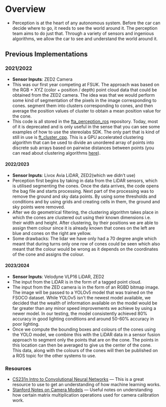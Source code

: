 # Overview 

- Perception is at the heart of any autonomous system. Before the car can decide where to go, it needs to see the world around it. The perception team aims to do just that. Through a variety of sensors and ingenious algorithms, we allow the car to see and understand the world around it.

## Previous Implementations

### 2021/2022

- **Sensor Inputs**: ZED2 Camera
- This was our first year competing at FSUK. The approach was based on the RGB + XYZ (color + position / depth) point cloud data that could be obtained from the ZED2 camera. The idea was that we would perform some kind of segmentation of the pixels in the image corresponding to cones. segment them into clusters corresponding to cones, and then average the position values of cluster to obtain a mean position value for the cone.
- This code is all stored in the [fta_perception_ros](https://github.com/FT-Autonomous/fta_perception_ros/) repository. Today, most of it is deprecated and is only useful in the sense that you can see some examples of how to use the stereolabs SDK. The only part that is kind of still in use is [ft_cluster_cpp](https://github.com/FT-Autonomous/fta_perception_ros/blob/main/src/ft_cluster_cpp/). This is a GPU accelerated clustering algorithm that can be used to divide an unordered array of points into discrete sub arrays based on pairwise distances between points (you can read about clustering algorithms [here](https://machinelearningmastery.com/clustering-algorithms-with-python/)).

#### 2022/2023

- **Sensor Inputs**: Livox Avia LiDAR, ZED2(which we didn’t use)
- Perception first begins by taking in data from the LiDAR sensors, which is utilised segmenting the cones. Once the data arrives, the code opens the bag file and starts processing. Next part of the processing was to remove the ground and sky data points.  By using some thresholds and conditions and by using grids and creating cells in them, the ground and sky points were removed.
- After we do geometrical filtering, the clustering algorithm takes place in which the cones are clustered out using their known dimensions i.e. their width and height. After clustering, by their positions we are able to assign them colour since it is already known that cones on the left are blue and cones on the right are yellow.
- Some drawbacks: The lidar we have only had a 70 degree angle which meant that during turns only one row of cones could be seen which also meant that the colour would be wrong as it depends on the coordinates of the cone and assigns the colour.

#### 2023/2024

- **Sensor Inputs**: Velodyne VLP16 LiDAR, ZED2
- The input from the LiDAR is in the form of a tagged point cloud.
- The input from the ZED camera is in the form of an RGBD bitmap image. The image will be passed to a YOLOv5 model that was trained on the FSOCO dataset. While YOLOv5 isn't the newest model available, we decided that the wealth of information available on the model would be far greater than any minor speed improvements we achieve by using a newer model. In our testing, the model consistently achieved 80% accuracy in good lighting conditions and around 50-60% accuracy in poor lighting.
- Once we compute the bounding boxes and colours of the cones using the YOLO model, we combine this with the LiDAR data in a sensor fusion approach to segment only the points that are on the cone. The points in this location can then be averaged to give us the center of the cone. This data, along with the colours of the cones will then be published on a ROS topic for the other systems to use.


### Resources

- [CS231n Intro to Convolutional Neural Networks](https://cs231n.github.io/) — This is a great resource to use to get an understanding of how machine learning works.
- [Stanford Notes on Camera Models](https://github.com/braca51e/cs231a-1/blob/master/Lecture%20Notes/01-camera-models.pdf) — Useful notes on understanding how certain matrix multiplication operations used for camera calibration work.